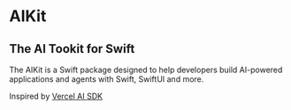 # AIKit

## The AI Tookit for Swift

The AIKit is a Swift package designed to help developers build AI-powered applications and agents with Swift, SwiftUI and more.

Inspired by [Vercel AI SDK](https://sdk.vercel.ai/)